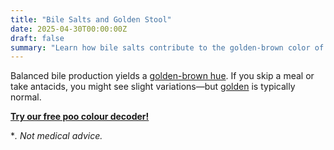 ```yaml
---
title: "Bile Salts and Golden Stool"
date: 2025-04-30T00:00:00Z
draft: false
summary: "Learn how bile salts contribute to the golden-brown color of your stool and what it signifies for your digestive health."
---
```


Balanced bile production yields a [golden-brown hue](../is-brown-the-only-normal-color-of-poo-2025-05-19). If you skip a meal or take antacids, you might see slight variations—but [golden](../why-is-my-poo-yellow-7-common-causes-2025-04-28) is typically normal.

[**Try our free poo colour decoder!**](https://www.poopcolor.info)

**. Not medical advice.*